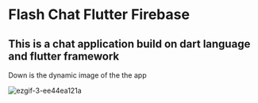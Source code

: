 # Flash Chat Flutter Firebase

<h2>This is a chat application build on dart language and flutter framework</h2> 


<p>Down is the dynamic image of the the app </p>

![ezgif-3-ee44ea121a](https://user-images.githubusercontent.com/38869235/170230886-9234bbd1-d1e2-404f-867c-f92a2bc67092.gif)
